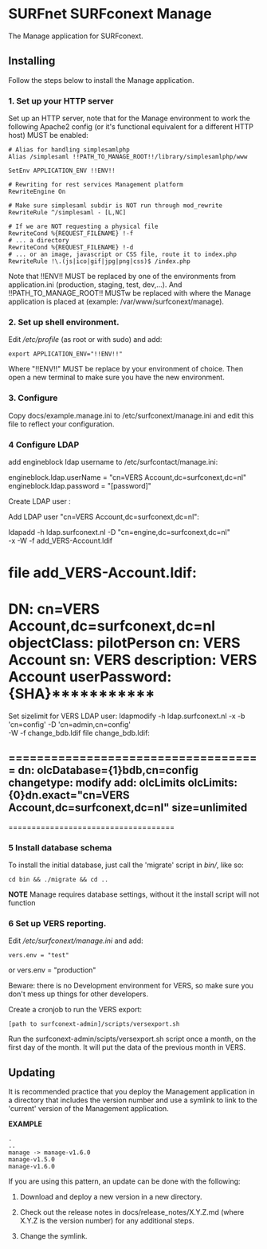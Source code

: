 
# SURFnet SURFconext Manage #

The Manage application for SURFconext.

## Installing ##

Follow the steps below to install the Manage application.

### 1. Set up your HTTP server ###

Set up an HTTP server, note that for the Manage environment to work the following Apache2 config
(or it's functional equivalent for a different HTTP host) MUST be enabled:

    # Alias for handling simplesamlphp
    Alias /simplesaml !!PATH_TO_MANAGE_ROOT!!/library/simplesamlphp/www

    SetEnv APPLICATION_ENV !!ENV!!

    # Rewriting for rest services Management platform
    RewriteEngine On

    # Make sure simplesaml subdir is NOT run through mod_rewrite
    RewriteRule ^/simplesaml - [L,NC]

    # If we are NOT requesting a physical file
    RewriteCond %{REQUEST_FILENAME} !-f
    # ... a directory
    RewriteCond %{REQUEST_FILENAME} !-d
    # ... or an image, javascript or CSS file, route it to index.php
    RewriteRule !\.(js|ico|gif|jpg|png|css)$ /index.php

Note that !!ENV!! MUST be replaced by one of the environments from application.ini (production, staging, test, dev,...).
And !!PATH_TO_MANAGE_ROOT!! MUSTw be replaced with where the Manage application is placed at (example: /var/www/surfconext/manage).

### 2. Set up shell environment.

Edit */etc/profile* (as root or with sudo) and add:

    export APPLICATION_ENV="!!ENV!!"

Where "!!ENV!!" MUST be replace by your environment of choice.
Then open a new terminal to make sure you have the new environment.

### 3. Configure ###

Copy docs/example.manage.ini to /etc/surfconext/manage.ini and edit this file to reflect your configuration.

### 4 Configure LDAP

add engineblock ldap username to /etc/surfcontact/manage.ini:

engineblock.ldap.userName = "cn=VERS Account,dc=surfconext,dc=nl"
engineblock.ldap.password = "[password]"

Create LDAP user :

Add LDAP user "cn=VERS Account,dc=surfconext,dc=nl":

ldapadd -h ldap.surfconext.nl -D "cn=engine,dc=surfconext,dc=nl" \
    -x -W -f add_VERS-Account.ldif

file add_VERS-Account.ldif:
==================================== 
DN: cn=VERS Account,dc=surfconext,dc=nl
objectClass: pilotPerson
cn: VERS Account
sn: VERS
description: VERS Account
userPassword: {SHA}***********
====================================

Set sizelimit for VERS LDAP user:
ldapmodify -h ldap.surfconext.nl -x -b 'cn=config' -D 'cn=admin,cn=config' \
    -W -f change_bdb.ldif
file change_bdb.ldif:

==================================== 
dn: olcDatabase={1}bdb,cn=config
changetype: modify
add: olcLimits
olcLimits: {0}dn.exact="cn=VERS Account,dc=surfconext,dc=nl" size=unlimited
-
====================================

### 5 Install database schema

To install the initial database, just call the 'migrate' script in *bin/*, like so:

    cd bin && ./migrate && cd ..

**NOTE**
Manage requires database settings, without it the install script will not function

### 6 Set up VERS reporting.

Edit */etc/surfconext/manage.ini* and add:

    vers.env = "test"

or
    vers.env = "production"

Beware: there is no Development environment for VERS,
so make sure you don't mess up things for other developers.

Create a cronjob to run the VERS export:

    [path to surfconext-admin]/scripts/versexport.sh

Run the surfconext-admin/scipts/versexport.sh script once a month,
on the first day of the month.
It will put the data of the previous month in VERS.

## Updating ##

It is recommended practice that you deploy the Management application in a directory that includes the version number and use a
symlink to link to the 'current' version of the Management application.

**EXAMPLE**

    .
    ..
    manage -> manage-v1.6.0
    manage-v1.5.0
    manage-v1.6.0

If you are using this pattern, an update can be done with the following:

1. Download and deploy a new version in a new directory.

2. Check out the release notes in docs/release_notes/X.Y.Z.md (where X.Y.Z is the version number) for any
   additional steps.

3. Change the symlink.